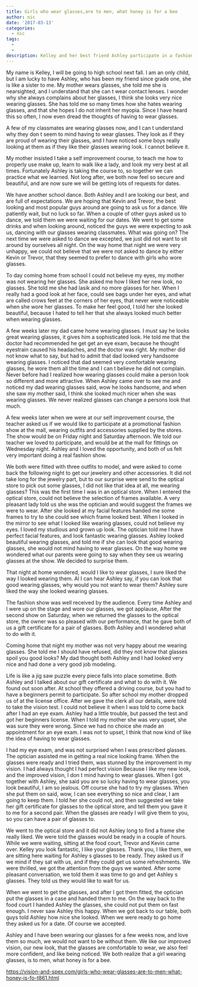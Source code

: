 ```yaml
---
title: Girls who wear glasses,are to men, what honey is for a bee
author: nic
date: '2017-03-13'
categories:
  - nic
tags:
  - 
  - 
description: Kelley and her best friend Ashley participate in a fashion show, discovering the power of glasses and self-confidence.
---
```

My name is Kelley, I will be going to high school next fall.
I am an only child, but I am lucky to have Ashley, who has been my friend since grade one, she is like a sister to me.
My mother wears glasses, she told me she is nearsighted, and I understand that she can t wear contact lenses. 
I wonder why she always complains about her glasses, I think she looks very nice wearing glasses.
She has told me so many times how she hates wearing glasses, and that she hopes I do not inherit her myopia.
Since I have heard this so often,  I now even dread the thoughts of having to wear glasses.

A few of my classmates are wearing glasses now, and I can t understand why they don t seem to mind having to wear glasses.
They look as if they are proud of wearing their glasses, and I have noticed some boys really looking at them as if they like their glasses wearing look.
I cannot believe it.  

My mother insisted I take a self improvement course, to teach me how to properly use make up, learn to walk like a lady, and look my very best at all times.
Fortunately Ashley is taking the course to, so together we can practice what we learned.
Not long after, we both now feel so secure and beautiful, and are now sure we will be getting lots of requests for dates.

We have another school dance.
Both Ashley and I are looking our best, and are full of expectations.
We are hoping that Kevin and Trevor, the best looking and most popular guys around are going to ask us for a dance.
We patiently wait, but no luck so far.
When a couple of other guys asked us to dance, we told them we were waiting for our dates.
We went to get some drinks and when looking around, noticed the guys we were expecting to ask us,  dancing with our glasses wearing classmates.
What was going on?
The next time we were asked to dance we excepted, we just did not want to sit around by ourselves all night.
On the way home that night we were very unhappy, we could not believe that we were not asked to dance by either Kevin or Trevor, that they seemed to prefer to dance with girls who wore glasses.

To day coming home from school I could not believe my eyes, my mother was not wearing her glasses.
She asked me how I liked her new look, no glasses.
She told me she had lasik and no more glasses for her.
When I really had a good look at her face, could see bags under her eyes, and what are called crows feet at the corners of her eyes, that never were noticeable when she wore her glasses.
To make her feel good, I told her she looked beautiful, because I hated to tell her that she always  looked much better when wearing glasses.


A few weeks later my dad came home wearing glasses.
I must say he looks great wearing glasses, it gives him a sophisticated look.
He told me that the doctor had recommended he get get an eye exam, because he thought eyestrain caused his headaches, and the doctor was right.
My mother did not know what to say, but had to admit that dad looked very handsome wearing glasses.
I noticed that dad seemed very comfortable wearing glasses, he wore them all the time and I can t believe he did not complain.
Never before had I realized how wearing glasses could make a person look so different and more attractive.
When Ashley came over to see me and noticed my dad wearing glasses said, wow he looks handsome,
and when she saw my mother said, I think she looked much nicer when she was wearing glasses. 
We never realized glasses can change a persons look that much.

A few weeks later when we were at our self improvement course, the teacher asked us if we would like to participate at a promotional fashion show at the mall, wearing outfits and accessories supplied by the stores.
The show would be on Friday night and Saturday afternoon.
We told our teacher we loved to participate, and would be at the mall for fittings on Wednesday night.
Ashley and I loved the opportunity, and both of us felt very important doing a real fashion show.

We both were fitted with three outfits to model, and were asked to come back the following night
to get our jewelery and other accessories.
It did not take long for the jewelry part, but to our surprise were send to the optical store to pick out some glasses, I did not like that idea at all, me wearing glasses?
This was the first time I was in an optical store.
When I entered the optical store, could not believe the selection of frames available.
A very pleasant lady told us she was the optician and would suggest the frames we were to wear.
After she looked at my facial features handed me some frames to try to she could see which frame looked best.
When I looked in the mirror to see what I looked like wearing glasses, could not believe my eyes.
I loved my studious and grown up look.
The optician told me I have perfect facial features, and look fantastic wearing glasses.
Ashley looked beautiful wearing glasses, and told me if she can look that good wearing glasses, she would not mind having to wear glasses.
On the way home we wondered what our parents were going to say when they see us wearing glasses at the show.
We decided to surprise them.

That night at home wondered, would I like to wear glasses,  I sure liked the way I looked wearing them.
Al I can hear Ashley say, if you can look that good wearing glasses, why would you not want to wear them?
Ashley sure liked the way she looked wearing glasses.

The fashion show was well received by the audience.
Every time Ashley and I were up on the stage and wore our glasses, we got applause, 
After the second show on Saturday, when we returned the glasses to the optical store, the owner was so pleased with our performance, that he gave both of us a gift certificate for a pair of glasses.
Both Ashley and I wondered what to do with it.

Coming home that night my mother was not very happy about me wearing glasses.
She told me I should have refused, did they not know that glasses spoil you good looks?
My dad thought both Ashley and I had looked very nice and had done a very good job modeling.


Life is like a jig saw puzzle every piece falls into place sometime.
Both Ashley and I talked about our gift certificate and what to do with it.
We found out soon after.
At school they offered a driving course, but you had to have a beginners permit to participate.
So after school my mother dropped us of at the license office.
After we gave the clerk all our details, were told to take the vision test.
I could not believe it when I was told to come back after I had an eye exam.
Ashley had a little trouble, but passed the test and got her beginners license.
When I told my mother she was very upset, she was sure they were wrong.
Since we had no choice she made an appointment for an eye exam.
I was not to upset, I think that now kind of like the idea of having to wear glasses.

I had my eye exam, and was not surprised when I was prescribed glasses.
The optician assisted me in getting a real nice looking frame.
When the glasses were ready and I tried them, was stunned by the improvement in my vision.
I had always thought I had perfect vision
Because I like my new look, and the improved vision, I don t mind having to wear glasses.
When I got together with Ashley, she said you are so lucky having to wear glasses,  you look beautiful,
I am so jealous.
Off course she had to try my glasses.
When she put them on said, wow, I can see everything so nice and clear, I am going to keep them.
I told her she could not, and then suggested we take her gift certificate for glasses to the optical store,
and tell them you gave it to me for a second pair. 
When the glasses are ready I will give them to you, so you can have a pair of glasses to.

We went to the optical store and it did not Ashley long to find a frame she really liked.
We were told the glasses would be ready in a couple of hours.
While we were waiting, sitting at the food court, Trevor and Kevin came over.
Kelley you look fantastic, I like your glasses.
Thank you, I like them, we are sitting here waiting for Ashley s glasses to be ready.
They asked us if we mind if they sat with us, and if they could get us some refreshments.
We were thrilled, we got the attention from the guys we wanted.
After some pleasant conversation, we told them it was time to go and get Ashley s glasses.
They told us they would like to wait for us.

When we went to get the glasses, and after I got them fitted, the optician put the glasses in a case and handed them to me.
On the way back to the food court I handed Ashley the glasses, she could not put them on fast enough.
I never saw Ashley this happy.
When we got back to our table, both guys told Ashley how nice she looked.
When we were ready to go home they asked us for a date.
Of course we accepted.

Ashley and I have been wearing our glasses for a few weeks now, and love them so much, we would not want to be without them.
We like our improved vision, our new look,  that the glasses are comfortable to wear, 
we also feel more confident, and like being noticed. 
We both realize that a girl wearing glasses, is to men, what honey is for a bee.

https://vision-and-spex.com/girls-who-wear-glasses-are-to-men-what-honey-is-fo-t861.html
